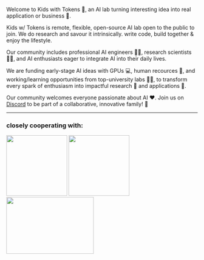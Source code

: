 Welcome to Kids with Tokens 🌟, an AI lab turning interesting idea into real application or business 💭.

Kids w/ Tokens is remote, flexible, open-source AI lab open to the public to join. We do research and savour it intrinsically. write code, build together & enjoy the lifestyle.

Our community includes professional AI engineers 👩‍💻, research scientists 🧑‍🔬, and AI enthusiasts eager to integrate AI into their daily lives.

We are funding early-stage AI ideas with GPUs 💻, human recources 🧠, and working/learning opportunities from top-university labs 👨‍🏫, to transform every spark of enthusiasm into impactful research 🔬 and applications 🚀.

Our community welcomes everyone passionate about AI ❤️. Join us on [Discord](https://discord.gg/EqbgSPEX) to be part of a collaborative, innovative family! 🤝

---------------------------------------------------------------------------------------------------------------------------------------------------------------------------------------------

### closely cooperating with:
<p align="left">
  <img src="https://github.com/KidsWithTokens/.github/blob/main/university-of-oxford-logo-1.png.webp" width="160" height="160" />
  <img src="https://github.com/KidsWithTokens/.github/blob/main/cmu-logo.png" width="160" height="160" />
  <img src="https://github.com/KidsWithTokens/.github/blob/main/nus_logo_full-horizontal.jpg" width="230" height="150" />
</p>

<!--

**Here are some ideas to get you started:**

🙋‍♀️ A short introduction - what is your organization all about?
🌈 Contribution guidelines - how can the community get involved?
👩‍💻 Useful resources - where can the community find your docs? Is there anything else the community should know?
🍿 Fun facts - what does your team eat for breakfast?
🧙 Remember, you can do mighty things with the power of [Markdown](https://docs.github.com/github/writing-on-github/getting-started-with-writing-and-formatting-on-github/basic-writing-and-formatting-syntax)
-->
